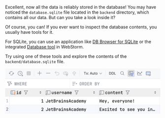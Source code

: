 Excellent, now all the data is reliably stored in the database! 
You may have noticed the `database.sqlite` file located in the `backend` directory, 
which contains all our data. But can you take a look inside it?

Of course, you can!
If you ever want to inspect the database contents, you usually have tools for it.

For SQLite, you can use an application like [DB Browser for SQLite](https://sqlitebrowser.org/) or the integrated [Database tool](https://www.jetbrains.com/help/webstorm/settings-tools-database.html) in WebStorm.

Try using one of these tools and explore the contents of the `backend/database.sqlite` file.

<div style="text-align: center; max-width: 900px; margin: 0 auto;">
<img src="images/database_tool.png" alt="Sockets with auth">
</div>